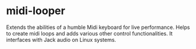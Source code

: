 # midi-looper
Extends the abilities of a humble Midi keyboard for live performance. Helps to create midi loops and adds various other control functionalities. It interfaces with Jack audio on Linux systems.
